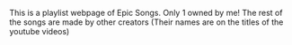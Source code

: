 This is a playlist webpage of Epic Songs. Only 1 owned by me! The rest of the songs are made by other creators (Their names are on the titles of the youtube videos)
